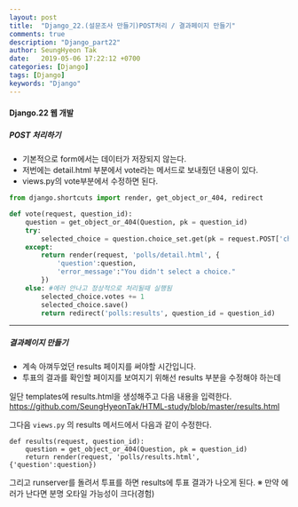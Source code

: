 ```yaml
---
layout: post
title:  "Django_22.(설문조사 만들기)POST처리 / 결과페이지 만들기"
comments: true
description: "Django_part22"
author: SeungHyeon Tak
date:   2019-05-06 17:22:12 +0700
categories: [Django]
tags: [Django]
keywords: "Django"
---
```

#### Django.22 웹 개발

##### *POST 처리하기*

* 기본적으로 form에서는 데이터가 저장되지 않는다.
* 저번에는 detail.html 부분에서 vote라는 메서드로 보내줬던 내용이 있다.
* views.py의 vote부분에서 수정하면 된다.

```python
from django.shortcuts import render, get_object_or_404, redirect

def vote(request, question_id):
    question = get_object_or_404(Question, pk = question_id)
    try:
        selected_choice = question.choice_set.get(pk = request.POST['choice'])
    except:
        return render(request, 'polls/detail.html', {
            'question':question,
            'error_message':"You didn't select a choice."
        })
    else: #에러 안나고 정상적으로 처리될때 실행됨
        selected_choice.votes += 1
        selected_choice.save()
        return redirect('polls:results', question_id = question_id)
```

*****

##### *결과페이지 만들기*

* 계속 아껴두었던 results 페이지를 써야할 시간입니다.
* 투표의 결과를 확인할 페이지를 보여지기 위해선 results 부분을 수정해야 하는데

일단 templates에 results.html을 생성해주고 다음 내용을 입력한다.<br>
<https://github.com/SeungHyeonTak/HTML-study/blob/master/results.html>

그다음 `views.py` 의 results 메서드에서 다음과 같이 수정한다.

```
def results(request, question_id):
    question = get_object_or_404(Question, pk = question_id)
    return render(request, 'polls/results.html', {'question':question})
```

그리고 runserver를 돌려서 투표를 하면 results에 투표 결과가 나오게 된다.
※ 만약 에러가 난다면 분명 오타일 가능성이 크다(경험)